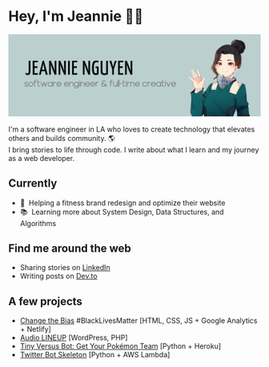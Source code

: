 # Hey, I'm Jeannie 👋🏼

![Repository Banner](jeannienguyen-banner.png)

I'm a software engineer in LA who loves to create technology that elevates others and builds community. 🌎&nbsp;  
I bring stories to life through code. I write about what I learn and my journey as a web developer.

## Currently

- 🚧&nbsp; Helping a fitness brand redesign and optimize their website
- 📚&nbsp; Learning more about System Design, Data Structures, and Algorithms

## Find me around the web

- Sharing stories on [LinkedIn](https://www.linkedin.com/in/jeannie-t-nguyen/)
- Writing posts on [Dev.to](https://dev.to/jeannienguyen)

## A few projects

- [Change the Bias](https://changethebias.com/) #BlackLivesMatter [HTML, CSS, JS + Google Analytics + Netlify]
- [Audio LINEUP](https://audiolineup.com/) [WordPress, PHP]
- [Tiny Versus Bot: Get Your Pokémon Team](http://tinyversusbot.herokuapp.com/) [Python + Heroku]
- [Twitter Bot Skeleton](https://github.com/jeannienguyen/mha_screencaps) [Python + AWS Lambda]
